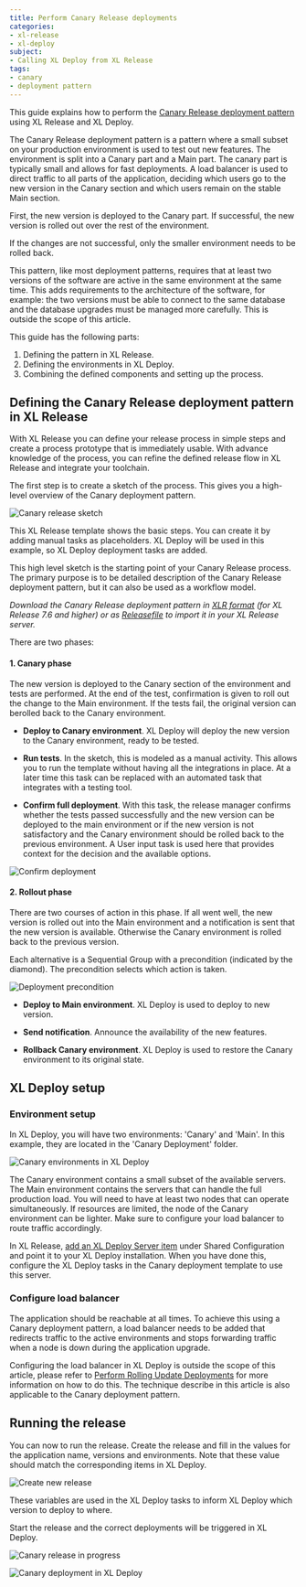 ```yaml
---
title: Perform Canary Release deployments
categories:
- xl-release
- xl-deploy
subject:
- Calling XL Deploy from XL Release
tags:
- canary
- deployment pattern
---
```


This guide explains how to perform the [Canary Release deployment pattern](https://martinfowler.com/bliki/CanaryRelease.html) using XL Release and XL Deploy.

The Canary Release deployment pattern is a pattern where a small subset on your production environment is used to test out new features. The environment is split into a Canary part and a Main part. The canary part is typically small and allows for fast deployments. A load balancer is used to direct traffic to all parts of the application, deciding which users go to the new version in the Canary section and which users remain on the stable Main section.

First, the new version is deployed to the Canary part. If successful, the new version is rolled out over the rest of the environment.

If the changes are not successful, only the smaller environment needs to be rolled back.

This pattern, like most deployment patterns, requires that at least two versions of the software are active in the same environment at the same time. This adds requirements to the architecture of the software, for example: the two versions must be able to connect to the same database and the database upgrades must be managed more carefully. This is outside the scope of this article. <!-- ADD SOME LINK -->

This guide has the following parts:

1. Defining the pattern in XL Release.
2. Defining the environments in XL Deploy.
3. Combining the defined components and setting up the process.

## Defining the Canary Release deployment pattern in XL Release

With XL Release you can define your release process in simple steps and create a process prototype that is immediately usable. With advance knowledge of the process, you can refine the defined release flow in XL Release and integrate your toolchain.

The first step is to create a sketch of the process. This gives you a high-level overview of the Canary deployment pattern.

![Canary release sketch](../images/canary/canary-sketch.png)

This XL Release template shows the basic steps. You can create it by adding manual tasks as placeholders. XL Deploy will be used in this example, so XL Deploy deployment tasks are added.

This high level sketch is the starting point of your Canary Release process. The primary purpose is to be detailed description of the Canary Release deployment pattern, but it can also be used as a workflow model.


_Download the Canary Release deployment pattern in [XLR format](../images/canary/Canary-Release.xlr) (for XL Release 7.6 and higher) or as [Releasefile](../images/canary/Releasefile.groovy) to import it in your XL Release server._

There are two phases:

#### 1. **Canary phase**

The new version is deployed to the Canary section of the environment and tests are performed. At the end of the test, confirmation is given to roll out the change to the Main environment. If the tests fail, the original version can berolled back to the Canary environment.

* **Deploy to Canary environment**. XL Deploy will deploy the new version to the Canary environment, ready to be tested.

 * **Run tests**. In the sketch, this is modeled as a manual activity. This allows you to run the template without having all the integrations in place. At a later time this task can be replaced with an automated task that integrates with a testing tool.

 * **Confirm full deployment**. With this task, the release manager confirms whether the tests passed successfully and the new version can be deployed to the main environment or if the new version is not satisfactory and the Canary environment should be rolled back to the previous environment. A User input task is used here that provides context for the decision and the available options.

![Confirm deployment](../images/canary/confirm-deployment-to-main.png)

 
#### 2. **Rollout phase**

There are two courses of action in this phase. If all went well, 
the new version is rolled out into the Main environment and a notification is sent that the new version is available. Otherwise the Canary environment is rolled back to the previous version.

Each alternative is a Sequential Group with a precondition (indicated by the diamond). The precondition selects which action is taken. 

![Deployment precondition](../images/canary/deployment-precondition.png)

 * **Deploy to Main environment**. XL Deploy is used to deploy to new version.

 * **Send notification**. Announce the availability of the new features.

 * **Rollback Canary environment**. XL Deploy is used to restore the Canary environment to its original state. 


## XL Deploy setup

### Environment setup

In XL Deploy, you will have two environments: 'Canary' and 'Main'. In this example, they are located in the 'Canary Deployment' folder.

![Canary environments in XL Deploy](../images/canary/xld-environments.png)

The Canary environment contains a small subset of the available servers. The Main environment contains the servers that can handle the full production load. You will need to have at least two nodes that can operate simultaneously. If resources are limited, the node of the Canary environment can be lighter. Make sure to configure your load balancer to route traffic accordingly.

In XL Release, [add an XL Deploy Server item](/xl-release/how-to/xld-plugin.html#configure-xl-deploy-server-shared-configuration) under Shared Configuration and point it to your XL Deploy installation. When you have done this, configure the XL Deploy tasks in the Canary deployment template to use this server.

### Configure load balancer

The application should be reachable at all times. To achieve this using a Canary deployment pattern, a load balancer needs to be added that redirects traffic to the active environments and stops forwarding traffic when a node is down during the application upgrade.

Configuring the load balancer in XL Deploy is outside the scope of this article, please refer to [Perform Rolling Update Deployments](/xl-deploy/how-to/perform-rolling-updates.html) for more information on how to do this. The technique describe in this article is also applicable to the Canary deployment pattern. 


## Running the release

You can now to run the release. Create the release and fill in the values for the application name, versions and environments. Note that these value should match the corresponding items in XL Deploy.

![Create new release](../images/canary/create-release.png)

These variables are used in the XL Deploy tasks to inform XL Deploy which version to deploy to where.

Start the release and the correct deployments will be triggered in XL Deploy.

![Canary release in progress](../images/canary/release-execution.png)

![Canary deployment in XL Deploy](../images/canary/main-deployment.png)
